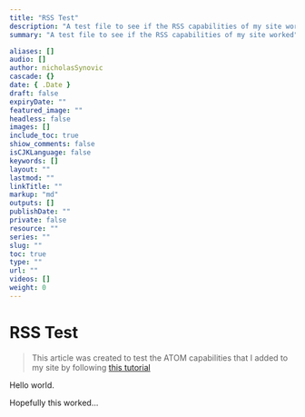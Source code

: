 ```yaml
---
title: "RSS Test"
description: "A test file to see if the RSS capabilities of my site worked"
summary: "A test file to see if the RSS capabilities of my site worked"

aliases: []
audio: []
author: nicholasSynovic
cascade: {}
date: { .Date }
draft: false
expiryDate: ""
featured_image: ""
headless: false
images: []
include_toc: true
shiow_comments: false
isCJKLanguage: false
keywords: []
layout: ""
lastmod: ""
linkTitle: ""
markup: "md"
outputs: []
publishDate: ""
private: false
resource: ""
series: ""
slug: ""
toc: true
type: ""
url: ""
videos: []
weight: 0
---
```


# RSS Test

> This article was created to test the ATOM capabilities that I added to my site by following [this tutorial](https://rimdev.io/creating-rss-feeds-using-hugo/)

Hello world.

Hopefully this worked...

